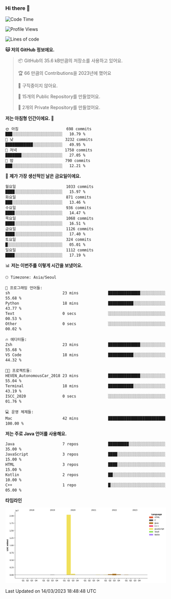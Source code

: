 ### Hi there 👋

<!--
**otm0937/otm0937** is a ✨ _special_ ✨ repository because its `README.md` (this file) appears on your GitHub profile.

Here are some ideas to get you started:

- 🔭 I’m currently working on ...
- 🌱 I’m currently learning ...
- 👯 I’m looking to collaborate on ...
- 🤔 I’m looking for help with ...
- 💬 Ask me about ...
- 📫 How to reach me: ...
- 😄 Pronouns: ...
- ⚡ Fun fact: ...
-->

  <!--START_SECTION:waka-->
![Code Time](http://img.shields.io/badge/Code%20Time-932%20hrs%2027%20mins-blue)

![Profile Views](http://img.shields.io/badge/Profile%20Views-5-blue)

![Lines of code](https://img.shields.io/badge/%EC%A0%80%EB%8A%94%20%EC%97%AC%ED%83%9C%EA%B9%8C%EC%A7%80%20-21.3%20million%20%EC%A4%84%EC%9D%98%20%EC%BD%94%EB%93%9C%EB%A5%BC%20%EC%9E%91%EC%84%B1%ED%96%88%EC%96%B4%EC%9A%94.-blue)

**🐱 저의 GitHub 정보에요.** 

> 📦 GitHub의 35.6 kB만큼의 저장소를 사용하고 있어요. 
 > 
> 🏆 66 만큼의 Contributions을 2023년에 했어요
 > 
> 🚫 구직중이지 않아요.
 > 
> 📜 15개의 Public Repository를 만들었어요. 
 > 
> 🔑 2개의 Private Repository를 만들었어요. 
 > 
**저는 아침형 인간이에요. 🐤** 

```text
🌞 아침                     698 commits         ███░░░░░░░░░░░░░░░░░░░░░░   10.79 % 
🌆 낮　                     3232 commits        ████████████░░░░░░░░░░░░░   49.95 % 
🌃 저녁                     1750 commits        ███████░░░░░░░░░░░░░░░░░░   27.05 % 
🌙 밤　                     790 commits         ███░░░░░░░░░░░░░░░░░░░░░░   12.21 % 
```
📅 **제가 가장 생산적인 날은 금요일이에요.** 

```text
월요일                      1033 commits        ████░░░░░░░░░░░░░░░░░░░░░   15.97 % 
화요일                      871 commits         ███░░░░░░░░░░░░░░░░░░░░░░   13.46 % 
수요일                      936 commits         ████░░░░░░░░░░░░░░░░░░░░░   14.47 % 
목요일                      1068 commits        ████░░░░░░░░░░░░░░░░░░░░░   16.51 % 
금요일                      1126 commits        ████░░░░░░░░░░░░░░░░░░░░░   17.40 % 
토요일                      324 commits         █░░░░░░░░░░░░░░░░░░░░░░░░   05.01 % 
일요일                      1112 commits        ████░░░░░░░░░░░░░░░░░░░░░   17.19 % 
```


📊 **저는 이번주를 이렇게 시간을 보냈어요.** 

```text
🕑︎ Timezone: Asia/Seoul

💬 프로그래밍 언어들: 
sh                       23 mins             ██████████████░░░░░░░░░░░   55.68 % 
Python                   18 mins             ███████████░░░░░░░░░░░░░░   43.77 % 
Text                     0 secs              ░░░░░░░░░░░░░░░░░░░░░░░░░   00.53 % 
Other                    0 secs              ░░░░░░░░░░░░░░░░░░░░░░░░░   00.02 % 

🔥 에디터들: 
Zsh                      23 mins             ██████████████░░░░░░░░░░░   55.68 % 
VS Code                  18 mins             ███████████░░░░░░░░░░░░░░   44.32 % 

🐱‍💻 프로젝트들: 
HEVEN_AutonomousCar_2018 23 mins             ██████████████░░░░░░░░░░░   55.04 % 
Terminal                 18 mins             ███████████░░░░░░░░░░░░░░   43.19 % 
ISCC_2020                0 secs              ░░░░░░░░░░░░░░░░░░░░░░░░░   01.76 % 

💻 운영 체제들: 
Mac                      42 mins             █████████████████████████   100.00 % 
```

**저는 주로 Java 언어를 사용해요.** 

```text
Java                     7 repos             █████████░░░░░░░░░░░░░░░░   35.00 % 
JavaScript               3 repos             ████░░░░░░░░░░░░░░░░░░░░░   15.00 % 
HTML                     3 repos             ████░░░░░░░░░░░░░░░░░░░░░   15.00 % 
Kotlin                   2 repos             ██░░░░░░░░░░░░░░░░░░░░░░░   10.00 % 
C++                      1 repo              █░░░░░░░░░░░░░░░░░░░░░░░░   05.00 % 
```



**타임라인**

![Lines of Code chart](https://raw.githubusercontent.com/otm0937/otm0937/main/assets/bar_graph.png)


 Last Updated on 14/03/2023 18:48:48 UTC
<!--END_SECTION:waka-->
